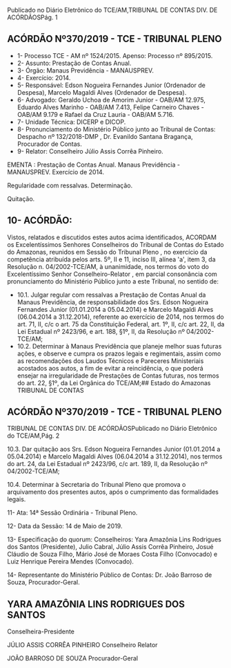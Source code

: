 Publicado  no  Diário  Eletrônico do TCE/AM,TRIBUNAL DE CONTAS DIV. DE ACÓRDÃOSPág. 1

## ACÓRDÃO Nº370/2019 - TCE - TRIBUNAL PLENO

- 1- Processo TCE - AM nº 1524/2015. Apenso: Processo nº  895/2015.
- 2- Assunto: Prestação de Contas Anual.
- 3- Órgão: Manaus Previdência - MANAUSPREV.
- 4- Exercício: 2014.
- 5- Responsável: Edson  Nogueira  Fernandes  Junior  (Ordenador  de  Despesa),  Marcelo Magaldi Alves (Ordenador de Despesa).
- 6- Advogado: Geraldo  Uchoa  de  Amorim  Junior  -  OAB/AM  12.975,  Eduardo  Alves Marinho - OAB/AM 7.413, Felipe Carneiro Chaves - OAB/AM 9.179 e Rafael da Cruz Lauria - OAB/AM 5.716.
- 7- Unidade Técnica: DICERP e DICOP.
- 8- Pronunciamento do Ministério Público junto ao Tribunal de Contas: Despacho nº 132/2018-DMP , Dr. Evanildo Santana Bragança, Procurador de Contas.
- 9- Relator: Conselheiro Júlio Assis Corrêa Pinheiro.

EMENTA : Prestação  de  Contas  Anual. Manaus Previdência - MANAUSPREV. Exercício de 2014.

Regularidade com ressalvas. Determinação.

Quitação.

## 10-  ACÓRDÃO:

Vistos, relatados e discutidos estes autos acima identificados, ACORDAM os Excelentíssimos Senhores Conselheiros do Tribunal de Contas do Estado do Amazonas, reunidos em Sessão do Tribunal Pleno , no exercício da competência atribuída pelos arts. 5º, II e 11, inciso III, alínea 'a', item 3, da Resolução n. 04/2002-TCE/AM, à unanimidade, nos termos do voto do Excelentíssimo Senhor Conselheiro-Relator , em parcial consonância com pronunciamento do Ministério Público junto a este Tribunal, no sentido de:

- 10.1. Julgar  regular  com  ressalvas a  Prestação  de  Contas  Anual  da Manaus  Previdência,  de  responsabilidade  dos Srs.  Edson  Nogueira Fernandes  Junior (01.01.2014  a  05.04.2014)  e Marcelo  Magaldi Alves (06.04.2014 a 31.12.2014), referente ao exercício de 2014, nos termos do art. 71, II, c/c o art. 75 da Constituição Federal, art. 1º, II, c/c art. 22, II, da Lei Estadual nº 2423/96, e art. 188, §1º, II, da Resolução nº 04/2002-TCE/AM;
- 10.2. Determinar à  Manaus  Previdência  que  planeje  melhor  suas  futuras ações, e observe e cumpra os prazos legais e regimentais, assim como as  recomendações  dos  Laudos  Técnicos  e  Pareceres  Ministeriais acostados aos autos, a fim de evitar a reincidência, o que poderá ensejar na irregularidade de Prestações de Contas futuras, nos termos do art. 22, §1º, da Lei Orgânica do TCE/AM;## Estado do Amazonas TRIBUNAL DE CONTAS

## ACÓRDÃO Nº370/2019 - TCE - TRIBUNAL PLENO

TRIBUNAL DE CONTAS DIV. DE ACÓRDÃOSPublicado  no  Diário  Eletrônico do TCE/AM,Pág. 2

10.3. Dar quitação aos Srs. Edson Nogueira Fernandes Junior (01.01.2014 a 05.04.2014) e Marcelo Magaldi Alves (06.04.2014  a  31.12.2014), nos  termos  do  art.  24,  da  Lei  Estadual  nº 2423/96, c/c art. 189, II, da Resolução nº 04/2002-TCE/AM;

10.4. Determinar à Secretaria do Tribunal Pleno que promova o arquivamento dos presentes autos, após o cumprimento das formalidades legais.

11-  Ata: 14ª Sessão Ordinária - Tribunal Pleno.

12-  Data da Sessão: 14 de Maio de 2019.

13-  Especificação  do  quorum: Conselheiros: Yara  Amazônia  Lins  Rodrigues  dos Santos (Presidente), Julio Cabral, Júlio Assis Corrêa Pinheiro, Josué Cláudio de Souza Filho, Mário José de Moraes Costa Filho (Convocado) e Luiz Henrique Pereira Mendes (Convocado).

14-  Representante  do  Ministério  Público  de  Contas: Dr. João  Barroso  de  Souza, Procurador-Geral.

## YARA AMAZÔNIA LINS RODRIGUES DOS SANTOS

Conselheira-Presidente

JÚLIO ASSIS CORRÊA PINHEIRO Conselheiro Relator

JOÃO BARROSO DE SOUZA Procurador-Geral